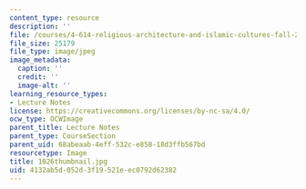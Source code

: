 ```yaml
---
content_type: resource
description: ''
file: /courses/4-614-religious-architecture-and-islamic-cultures-fall-2002/4132ab5d052d3f19521eec0792d62382_1026thumbnail.jpg
file_size: 25179
file_type: image/jpeg
image_metadata:
  caption: ''
  credit: ''
  image-alt: ''
learning_resource_types:
- Lecture Notes
license: https://creativecommons.org/licenses/by-nc-sa/4.0/
ocw_type: OCWImage
parent_title: Lecture Notes
parent_type: CourseSection
parent_uid: 68abeaab-4eff-532c-e858-18d3ffb567bd
resourcetype: Image
title: 1026thumbnail.jpg
uid: 4132ab5d-052d-3f19-521e-ec0792d62382
---
```

